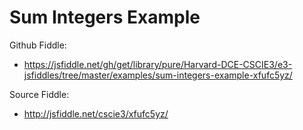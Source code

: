 # Sum Integers Example

Github Fiddle:
- https://jsfiddle.net/gh/get/library/pure/Harvard-DCE-CSCIE3/e3-jsfiddles/tree/master/examples/sum-integers-example-xfufc5yz/

Source Fiddle:
- http://jsfiddle.net/cscie3/xfufc5yz/

